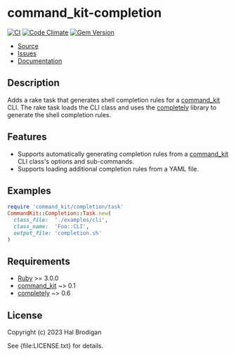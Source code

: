 # command_kit-completion

[![CI](https://github.com/postmodern/command_kit-completion/actions/workflows/ruby.yml/badge.svg)](https://github.com/postmodern/command_kit-completion/actions/workflows/ruby.yml)
[![Code Climate](https://codeclimate.com/github/postmodern/command_kit-completion.svg)](https://codeclimate.com/github/postmodern/command_kit-completion)
[![Gem Version](https://badge.fury.io/rb/wordlist.svg)](https://badge.fury.io/rb/wordlist)

* [Source](https://github.com/postmodern/command_kit-completion#readme)
* [Issues](https://github.com/postmodern/command_kit-completion/issues)
* [Documentation](https://rubydoc.info/gems/command_kit-complete)

## Description

Adds a rake task that generates shell completion rules for a [command_kit] CLI.
The rake task loads the CLI class and uses the [completely] library to generate
the shell completion rules.

## Features

* Supports automatically generating completion rules from a [command_kit] CLI
  class's options and sub-commands.
* Supports loading additional completion rules from a YAML file.

## Examples

```ruby
require 'command_kit/completion/task'
CommandKit::Completion::Task.new(
  class_file:  './examples/cli',
  class_name:  'Foo::CLI',
  output_file: 'completion.sh'
)
```

## Requirements

* [Ruby] >= 3.0.0
* [command_kit] ~> 0.1
* [completely] ~> 0.6

## License

Copyright (c) 2023 Hal Brodigan

See {file:LICENSE.txt} for details.

[Ruby]: https://www.ruby-lang.org/
[command_kit]: https://github.com/postmodern/command_kit.rb#readme
[completely]: https://rubygems.org/gems/completely
